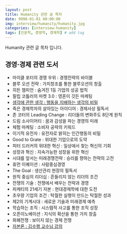 ```yaml
---
layout: post
title: Humanity 관련 글 목차
date: 9998-01-01 00:00:00
img: interview/humanity/humanity.jpg
categories: [interview-humanity] 
tags: [인문학, 경영학, 경제학] # add tag
---
```


Humanity 관련 글 목차 입니다.

## 경영·경제 관련 도서

+ 마이클 포터의 경쟁 우위 : 경쟁전략의 바이블
+ 블루 오션 전략 : 가치창조를 통한 블루오션의 창출
+ 히든 챔피언 : 숨겨진 1등 기업의 성공 법칙
+ 필립 코틀러의 마켓 3.0 : 영혼이 깃든 마케팅
+ [생각에 관한 생각 : 행동을 지배하는 생각의 비밀](https://gaussian37.github.io/interview-humanity-Thinking-fast-and-slow/)
+ 죽은 경제학자의 살아있는 아이디어 : 경제사상 필독서
+ 존 코터의 Leading Change : 리더들의 변화주도 8단계 원칙
+ 드림 소사이어티 : 꿈과 감성을 파는 경영의 미래
+ 체험 마케팅 : 소비자 공략의 키워드
+ 이기적 유전자 : 유전자로 밝히는 인간행동의 비밀
+ Good to Grate : 위대한 기업으로의 도약
+ 피터 드러커의 위대한 혁신 : 일상에서 찾는 혁신의 기회
+ 성장과 혁신 : 지속가능한 성장을 위한 혁신
+ 시대를 앞서는 미래경쟁전략 : 승리를 향하는 전략의 고전
+ 휴먼 이퀘이션 : 사람중심경영
+ The Goal : 생산관리 현장의 필독서
+ 원칙 중심의 리더십 : 흔들리지 않는 리더의 조건
+ 전쟁의 기술 : 전쟁에서 배우는 전략과 경영
+ 피케티의 21세기 자본 : 현대경제학에 대한 도전
+ 초우량 기업의 조건 : 탁월한 실행이 만드는 탁월한 성과
+ 제2의 기계시대 : 새로운 기술과 미래경제 예측
+ 학습하는 조직 : 시스템적 사고를 통한 조직 성장
+ 오픈이노베이션 : 지식의 확산을 통한 가치 창출
+ 화폐전쟁 : 보이지 않는 경제 전쟁
+ [자본론 : 김수행 교수님 강의](https://gaussian37.github.io/interview-humanity-the-capital/)

<br><br>



